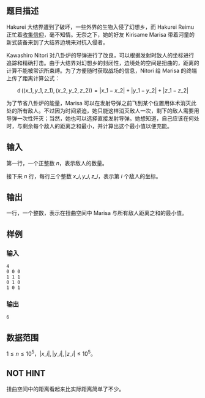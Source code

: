## 题目描述
Hakurei 大结界遭到了破坏，一些外界的生物入侵了幻想乡，而 Hakurei Reimu 正忙着[收集信仰](https://accoding.buaa.edu.cn/problem/5963/index)，毫不知情。无奈之下，她的好友 Kirisame Marisa 带着河童的新式装备来到了大结界边境来对抗入侵者。

Kawashiro Nitori 对八卦炉的导弹进行了改良，可以根据发射时敌人的坐标进行追踪和精确打击。由于大结界对幻想乡的封闭性，边境处的空间是扭曲的，距离的计算不能被常识所束缚。为了方便随时获取战场的信息，Nitori 给 Marisa 的终端上传了距离计算公式：

$$\operatorname{d}((x\_1,y\_1,z\_1),(x\_2,y\_2,z\_2))=|x\_1-x\_2|+|y\_1-y\_2|+|z\_1-z\_2|$$

为了节省八卦炉的能量，Marisa 可以在发射导弹之前飞到某个位置用体术消灭此处的所有敌人。不过因为时间紧迫，她只能这样消灭敌人一次，剩下的敌人需要用导弹一次性歼灭；当然，她也可以选择直接发射导弹。她想知道，自己应该在何处时，与剩余每个敌人的距离之和最小，并计算出这个最小值以便充能。


## 输入
第一行，一个正整数 $n$，表示敌人的数量。

接下来 $n$ 行，每行三个整数 $x\_i,y\_i,z\_i$，表示第 $i$ 个敌人的坐标。

## 输出
一行，一个整数，表示在扭曲空间中 Marisa 与所有敌人距离之和的最小值。
## 样例
### 输入
    4
    0 0 0
    1 1 1
    0 1 0
    1 0 1
### 输出
    6

## 数据范围
$1\leq n\leq 10^5$，$|x\_i|,|y\_i|,|z\_i|\leq 10^5$。

## NOT HINT
扭曲空间中的距离看起来比实际距离简单了不少。